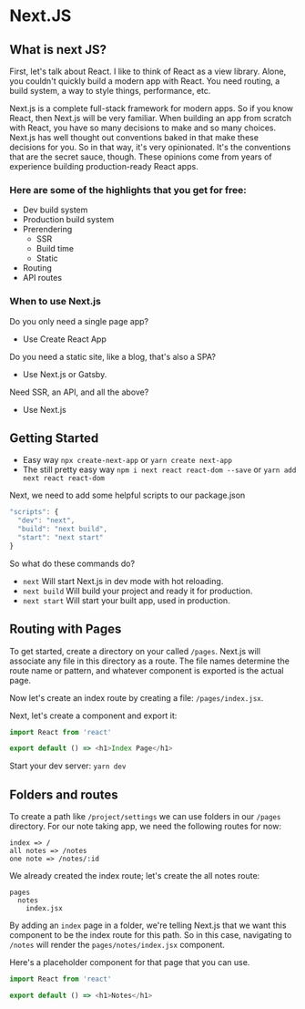 # Next.JS

## What is next JS?
First, let's talk about React. I like to think of React as a view library. Alone, you couldn't quickly build a modern app with React. You need routing, a build system, a way to style things, performance, etc.

Next.js is a complete full-stack framework for modern apps. So if you know React, then Next.js will be very familiar. When building an app from scratch with React, you have so many decisions to make and so many choices. Next.js has well thought out conventions baked in that make these decisions for you. So in that way, it's very opinionated. It's the conventions that are the secret sauce, though. These opinions come from years of experience building production-ready React apps.

### Here are some of the highlights that you get for free:
- Dev build system
- Production build system
- Prerendering
    - SSR
    - Build time
    - Static
- Routing
- API routes

### When to use Next.js
Do you only need a single page app?
- Use Create React App

Do you need a static site, like a blog, that's also a SPA?
- Use Next.js or Gatsby.

Need SSR, an API, and all the above?
- Use Next.js

## Getting Started
- Easy way
```npx create-next-app``` or ```yarn create next-app```
- The still pretty easy way
```npm i next react react-dom --save``` or ```yarn add next react react-dom```

Next, we need to add some helpful scripts to our package.json
```js
"scripts": {
  "dev": "next",
  "build": "next build",
  "start": "next start"
}
```

So what do these commands do?
- ```next``` Will start Next.js in dev mode with hot reloading.
- ```next build``` Will build your project and ready it for production.
- ```next start``` Will start your built app, used in production.


## Routing with Pages
To get started, create a directory on your called ```/pages```. Next.js will associate any file in this directory as a route. The file names determine the route name or pattern, and whatever component is exported is the actual page.

Now let's create an index route by creating a file: ```/pages/index.jsx```.

Next, let's create a component and export it:

```js
import React from 'react'

export default () => <h1>Index Page</h1>
```

Start your dev server: ```yarn dev```

## Folders and routes
To create a path like ```/project/settings``` we can use folders in our ```/pages``` directory. For our note taking app, we need the following routes for now:

```
index => /
all notes => /notes
one note => /notes/:id
```
We already created the index route; let's create the all notes route:
```
pages
  notes
    index.jsx
```
By adding an ```index``` page in a folder, we're telling Next.js that we want this component to be the index route for this path. So in this case, navigating to ```/notes``` will render the ```pages/notes/index.jsx``` component.

Here's a placeholder component for that page that you can use.
```js
import React from 'react'

export default () => <h1>Notes</h1>
```
